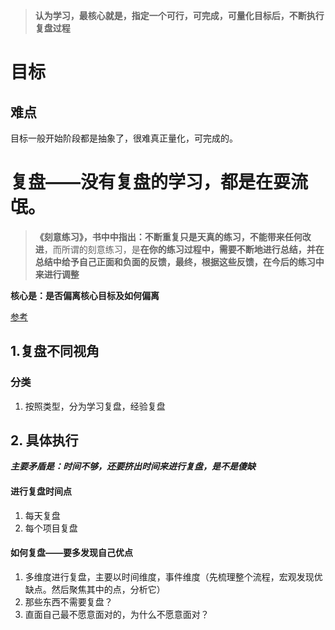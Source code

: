 > **认为学习，最核心就是，指定一个可行，可完成，可量化目标后，不断执行复盘过程**



# 目标

## 难点

目标一般开始阶段都是抽象了，很难真正量化，可完成的。



# 复盘——没有复盘的学习，都是在耍流氓。

> **《刻意练习》，书中中指出：不断重复只是天真的练习，不能带来任何改进**，而所谓的刻意练习，是**在你的练习过程中，需要不断地进行总结，并在总结中给予自己正面和负面的反馈，最终，根据这些反馈，在今后的练习中来进行调整**

**核心是：是否偏离核心目标及如何偏离**

[参考](https://zhuanlan.zhihu.com/p/36657138)

## 1.复盘不同视角

### 分类

1. 按照类型，分为学习复盘，经验复盘



## 2. 具体执行

***主要矛盾是：时间不够，还要挤出时间来进行复盘，是不是傻缺***

#### 进行复盘时间点

1. 每天复盘
2. 每个项目复盘



#### 如何复盘——要多发现自己优点

1. 多维度进行复盘，主要以时间维度，事件维度（先梳理整个流程，宏观发现优缺点。然后聚焦其中的点，分析它）
2. 那些东西不需要复盘？
3. 直面自己最不愿意面对的，为什么不愿意面对？